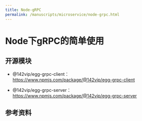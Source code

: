 ```yaml
---
title: Node-gRPC
permalink: /manuscripts/microservice/node-grpc.html
---
```


# Node下gRPC的简单使用

## 开源模块

- @142vip/egg-grpc-client： <https://www.npmjs.com/package/@142vip/egg-grpc-client>

- @142vip/egg-grpc-server： <https://www.npmjs.com/package/@142vip/egg-grpc-server>

## 参考资料
